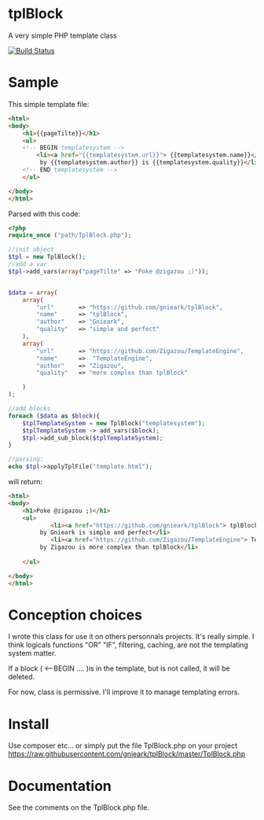 # tplBlock

A very simple PHP template class

[![Build Status](https://travis-ci.org/gnieark/tplBlock.svg?branch=master)](https://travis-ci.org/gnieark/tplBlock)

# Sample

This simple template file:

```html
<html>
<body>
    <h1>{{pageTilte}}</h1>
    <ul>
    <!-- BEGIN templatesystem -->
        <li><a href="{{templatesystem.url}}"> {{templatesystem.name}}</a>
         by {{templatesystem.author}} is {{templatesystem.quality}}</li> 
    <!-- END templatesystem -->
    </ul>

</body>
</html>
```

Parsed with this code:

```php
<?php
require_once ("path/TplBlock.php");

//init object
$tpl = new TplBlock();
//add a var
$tpl->add_vars(array("pageTilte" => "Poke @zigazou ;)"));


$data = array(
    array(
        "url"       => "https://github.com/gnieark/tplBlock",
        "name"      => "tplBlock",
        "author"    => "Gnieark",
        "quality"   => "simple and perfect"
    ),
    array(
        "url"       => "https://github.com/Zigazou/TemplateEngine",
        "name"      =>  "TemplateEngine",
        "author"    => "Zigazou",
        "quality"   => "more complex than tplBlock"

    )
);

//add blocks
foreach ($data as $block){
    $tplTemplateSystem = new TplBlock("templatesystem");
    $tplTemplateSystem -> add_vars($block);
    $tpl->add_sub_block($tplTemplateSystem);
}

//parsing:
echo $tpl->applyTplFile("template.html");
```
will return:

```html
<html>
<body>
    <h1>Poke @zigazou ;)</h1>
    <ul>
            <li><a href="https://github.com/gnieark/tplBlock"> tplBlock</a>
         by Gnieark is simple and perfect</li> 
            <li><a href="https://github.com/Zigazou/TemplateEngine"> TemplateEngine</a>
         by Zigazou is more complex than tplBlock</li> 
    
    </ul>

</body>
</html>
```

# Conception choices

I wrote this class for use it on others personnals projects. It's really simple. I think logicals functions "OR" "IF", filtering, caching, are not the templating system matter.

If a block ( <--BEGIN .... )is in the template, but is not called, it will be deleted.

For now, class is permissive. I'll improve it to manage templating errors.

# Install

Use composer etc... or simply put the file TplBlock.php on your project https://raw.githubusercontent.com/gnieark/tplBlock/master/TplBlock.php

# Documentation

See the comments on the TplBlock.php file.
